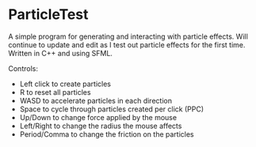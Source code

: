 # ParticleTest
A simple program for generating and interacting with particle effects. 
Will continue to update and edit as I test out particle effects for the first time. 
Written in C++ and using SFML.

Controls:
- Left click to create particles
- R to reset all particles
- WASD to accelerate particles in each direction
- Space to cycle through particles created per click (PPC)
- Up/Down to change force applied by the mouse
- Left/Right to change the radius the mouse affects
- Period/Comma to change the friction on the particles
